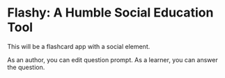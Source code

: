 # Flashy: A Humble Social Education Tool

This will be a flashcard app with a social element.

As an author, you can edit question prompt. As a learner, you can answer the question.

